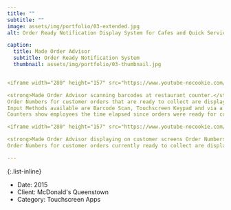 ```yaml
---
title: ""
subtitle: ""
image: assets/img/portfolio/03-extended.jpg
alt: Order Ready Notification Display System for Cafes and Quick Service Restaurants.

caption: 
  title: Made Order Advisor
  subtitle: Order Ready Notification System
  thumbnail: assets/img/portfolio/03-thumbnail.jpg


<iframe width="280" height="157" src="https://www.youtube-nocookie.com/embed/SiT5GxiCHtM?controls=0" title="YouTube video player" frameborder="0" allow="accelerometer; autoplay; clipboard-write; encrypted-media; gyroscope; picture-in-picture" allowfullscreen></iframe>

<strong>Made Order Advisor scanning barcodes at restaurant counter.</strong><br/>
Order Numbers for customer orders that are ready to collect are displayed on large displays in the Customer Service Area.
Input Methods available are Barcode Scan, Touchscreen Keypad and via a BizKiwi AutoScan device reading Order Number printed to a POS printer.
Counters show employees the time elapsed since orders were ready for customers to collect. Colour coding denotes urgency for managing QSC and KPI scores.<br/>

<iframe width="280" height="157" src="https://www.youtube-nocookie.com/embed/a--9VBdia_M?controls=0" title="YouTube video player" frameborder="0" allow="accelerometer; autoplay; clipboard-write; encrypted-media; gyroscope; picture-in-picture" allowfullscreen></iframe>

<strong>Made Order Advisor displaying on customer screens Order Numbers ready to be collected.</strong><br/>
Order Numbers for customer orders currently ready to collect are displayed on large displays in the Customer Service Area. Order Numbers to display are selected via Barcode Scan, Touchscreen Keypad or automatically via a BizKiwi AutoScan device.<br/>

---
```

{:.list-inline}
- Date: 2015
- Client: McDonald's Queenstown
- Category: Touchscreen Apps

